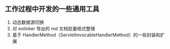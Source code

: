 ## 工作过程中开发的一些通用工具

1. 动态数据源切换
2. 对 eolinker 导出的 md 文档批量格式整理
3. 基于 HandlerMethod（ServletInvocableHandlerMethod）的一些封装和扩展